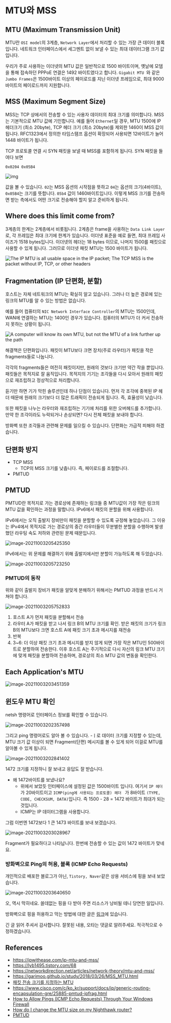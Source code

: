 # MTU와 MSS

## MTU (Maximum Transmission Unit)

MTU란 `OSI model`의 3계층, `Network Layer`에서 처리할 수 있는 가장 큰 데이터 블록입니다. 네트워크 인터페이스에서 세그멘트 없이 보낼 수 있는 최대 데이터그램 크기 값입니다.

우리가 주로 사용하는 이더넷의 MTU 값은 일반적으로 1500 바이트이며, 옛날에 모뎀을 통해 접속하던 PPPoE 연결은 1492 바이트였다고 합니다. `Gigabit MTU `와 같은 `Jumbo Frames`은 1500바이트 이상의 페이로드를 지닌 이더넷 프레임으로, 최대 9000바이트의 페이로드까지 지원합니다.


## MSS (Maximum Segment Size)

MSS는 TCP 상에서의 전송할 수 있는 사용자 데이터의 최대 크기를 의미합니다. MSS는 기본적으로 MTU 값에 기인합니다. 예를 들어 `Ethernet`일 경우, MTU 1500에 IP 헤더크기 (최소 20byte), TCP 헤더 크기 (최소 20byte)를 제외한 1460이 MSS 값이 됩니다. RFC1323에서 정의한 타임스탬프 옵션이 확장되어 사용되면 12바이트가 늘어 1448 바이트가 됩니다.

TCP 프로토콜 연결 시 SYN 패킷을 보낼 때 MSS를 포함하게 됩니다. SYN 패킷을 들여다 보면

`0x0204 0x05B4`

![img](mtu_mss.assets/syn_packet_mss.jpg)

값을  볼 수 있습니다. `02`는 MSS 옵션의 시작점을 뜻하고 `04`는 옵션의 크기(4바이트), `0x05B4`는 크기를 뜻합니다. `05b4` 값이 1460바이트입니다. 이렇게 MSS 크기를 전송하면 받는 측에서도 어떤 크기로 전송해야 할지 알고 준비하게 됩니다.

## Where does this limit come from?

3계층의 한계는 2계층에서 비롯됩니다. 2계층은 frame을 사용하는 `Data Link Layer`로, 각 프레임은 최대 크기에 한계가 있습니다. 이더넷 표준을 예로 들면, 최대 프레임 사이즈가 1518 bytes입니다. 이더넷의 헤더는 18 bytes 이므로, 나머지 1500를 패킷으로 사용할 수 있게 됩니다. 그러므로 이더넷 패킷 MTU는 1500 바이트가 됩니다.

![The IP MTU is all usable space in the IP packet; The TCP MSS is the packet without IP, TCP, or other headers](mtu_mss.assets/MTU_MSS.png)

## Fragmentation (IP 단편화, 분할)

호스트는 자체 네트워크의 MTU는 확실히 알고 있습니다. 그러나 더 높은 경로에 있는 링크의 MTU를 알 수 있는 방법은 없습니다.

예를 들어 컴퓨터의 `NIC Network Interface Controller`의 MTU는 1500인데, WAN에 연결하는 MTU는 1400인 경우가 있습니다. 컴퓨터의 MTU가 더 커서 전송하지 못하는 상황이 됩니다.

![A computer will know its own MTU, but not the MTU of a link further up the path](mtu_mss.assets/MTU_MSS-2.png)

해결책은 단편화입니다. 패킷이 MTU보다 크면 장치(주로 라우터)가 패킷을 작은 fragments들로 나눕니다. 

각각의 fragments들은 여전히 패킷이지만, 원래의 것보다 크기만 약간 작을 뿐입니다. 패킷들은 목적지로 잘 움직입니다. 목적지의 기기는 조각들을 다시 모아서 원래의 패킷으로 재조립하고 정상적으로 처리합니다.

듣기만 하면 기가 막힌 솔루션인데 하나 단점이 있습니다. 먼저 각 조각에 중복된 IP 헤더 때문에 원래의 크기보다 더 많은 트래픽이 전송되게 됩니다. 즉, 효율성이 낮습니다.

또한 패킷을 나누는 라우터와 재조립하는 기기에 처리를 위한 오버헤드를 추가합니다. 만약 한 조각이라도 누락되거나 손상되면? 다시 전체 패킷을 보내야 합니다.

방화벽 또한 조각들과 관련해 문제를 일으킬 수 있습니다. 단편화는 가급적 피해야 하겠습니다.

## 단편화 방지

- TCP MSS
  - TCP의 MSS 크기를 낮춥니다. 즉, 페이로드를 조절합니다.
- PMTUD

## PMTUD

PMTUD란 목적지로 가는 경로상에 존재하는 링크들 중 MTU값이 가장 작은 링크의 MTU 값을 확인하는 과정을 말합니다. IPv6에서 패킷의 분할을 위해 사용합니다.

IPv6에서는 오직 출발지 장비만이 패킷을 분할할 수 있도록 규정해 놓았습니다. 그 이유는 IPv4에서 목적지로 가는 경로상의 중간 라우터들이 무분별한 분할을 수행하며 발생했던 라우팅 속도 저하와 관련된 문제 때문입니다.

![image-20211003205425350](mtu_mss.assets/image-20211003205425350.png)

IPv6에서는 위 문제를 해결하기 위해 출발지에서만 분할이 가능하도록 해 두었습니다.

![image-20211003205723250](mtu_mss.assets/image-20211003205723250.png)

### PMTUD의 동작

위와 같이 출발지 장비가 패킷을 알맞게 분해하기 위해서는 PMTUD 과정을 반드시 거쳐야 합니다.

![image-20211003205752833](mtu_mss.assets/image-20211003205752833.png)

1. 호스트 A가 먼저 패킷을 분할해서 전송
2. 라우터 A가 패킷을 받고 나서 링크 B의 MTU 크기를 확인. 받은 패킷의 크기가 링크 B의 MTU보다 크면 호스트 A에 패킷 크기 초과 메시지를 재전송
3. 반복
4. 3~6: 더 이상 패킷 크기 초과 메시지를 받지 않게 되면 가장 작은 MTU인 500바이트로 분할하여 전송한다. 이후 호스트 A는 주기적으로 다시 자신의 링크 MTU 크기에 맞게 패킷을 분할하여 전송하며, 경로상의 최소 MTU 값의 변동을 확인한다.

## Each Application's MTU

![image-20211003203451359](mtu_mss.assets/image-20211003203451359.png)

## 윈도우 MTU 확인

netsh 명령어로 인터페이스 정보를 확인할 수 있습니다.

![image-20211003202357498](mtu_mss.assets/image-20211003202357498.png)

그리고 ping 명령어로도 알아 볼 수 있습니다. -ㅣ로 데이터 크기를 지정할 수 있는데, MTU 크기 값 이상이 되면 Fragment(단편) 메시지를 볼 수 있게 되어 이걸로 MTU를 알아볼 수 있게 됩니다.

![image-20211003202841402](mtu_mss.assets/image-20211003202841402.png)

1472 크기를 지정하니 잘 보내고 응답도 잘 받습니다.

- 왜 1472바이트를 보냈나요?
  - 위에서 보았듯 인터페이스에 설정된 값은 1500바이트 입니다. 여기서 `IP 헤더`가 20바이트이고 `ICMP(ping에 사용되는 프로토콜) 헤더 ` 가 8바이트 `(TYPE, CODE, CHECKSUM, DATA)`입니다. 즉 1500 - 28 = 1472 바이트가 최대가 되는 것입니다.
  - ICMP는 IP 데이터그램을 사용합니다.

그럼 이번엔 1472보다 1 큰 1473 바이트를 보내 보겠습니다.

![image-20211003203028967](mtu_mss.assets/image-20211003203028967.png)

Fragment가 필요하다고 나타납니다. 한번에 전송할 수 있는 값이 1472 바이트가 맞네요.

### 방화벽으로 Ping의 허용, 블록 (ICMP Echo Requests)

개인적으로 배포한 블로그가 아닌, `Tistory, Naver`같은 상용 서비스에 핑을 보내 보았습니다.

![image-20211003203640650](mtu_mss.assets/image-20211003203640650.png)

오, 역시 막히네요. 쓸데없는 핑을 다 받아 주면 리소스가 낭비될 테니 당연한 일입니다.

방화벽으로 핑을 허용하고 막는 방법에 대한 글은 [링크](https://www.howtogeek.com/howto/windows-vista/allow-pings-icmp-echo-request-through-your-windows-vista-firewall/)에 있습니다.



긴 글 읽어 주셔서 감사합니다. 잘못된 내용, 오타는 댓글로 알려주세요. 적극적으로 수정하겠습니다.

## References

- https://ipwithease.com/ip-mtu-and-mss/
- https://lyb1495.tistory.com/68
- https://networkdirection.net/articles/network-theory/mtu-and-mss/
- https://garimoo.github.io/study/2018/03/26/MSS_MTU.html
- [패킷 전송 크기를 지정하는 MTU](http://www.packetinside.com/2013/02/mtumaximum-transmission-unit.html)
- https://www.cisco.com/c/ko_kr/support/docs/ip/generic-routing-encapsulation-gre/25885-pmtud-ipfrag.html
- [How to Allow Pings (ICMP Echo Requests) Through Your Windows Firewall](https://www.howtogeek.com/howto/windows-vista/allow-pings-icmp-echo-request-through-your-windows-vista-firewall/)
- [How do I change the MTU size on my Nighthawk router?](https://kb.netgear.com/24015/How-do-I-change-the-MTU-size-on-my-Nighthawk-router)
- [PMTUD](https://hoonheui.tistory.com/entry/PMTUD)
